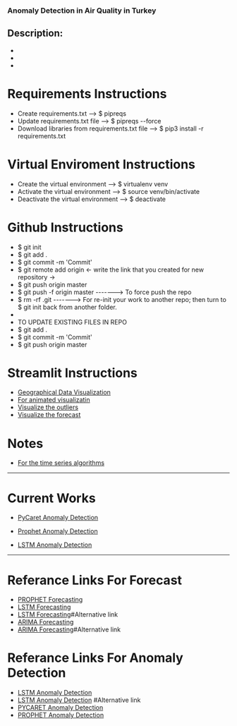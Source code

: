 ### Anomaly Detection in Air Quality in Turkey

## Description: 
- 
- 
- 

# Requirements Instructions
- Create requirements.txt --> $ pipreqs
- Update requirements.txt file --> $ pipreqs --force
- Download libraries from requirements.txt file --> $ pip3 install -r requirements.txt

# Virtual Enviroment Instructions
- Create the virtual environment --> $ virtualenv venv
- Activate the virtual environment --> $ source venv/bin/activate
- Deactivate the virtual environment --> $ deactivate

# Github Instructions 
- $ git init
- $ git add .
- $ git commit -m 'Commit'
- $ git remote add origin <- write the link that you created for new repository ->
- $ git push origin master
- $ git push -f origin master -------> To force push the repo
- $ rm -rf .git -------> For re-init your work to another repo; then turn to $ git init back from another folder.
- 
- TO UPDATE EXISTING FILES IN REPO
- $ git add .
- $ git commit -m 'Commit'
- $ git push origin master

# Streamlit Instructions
- [Geographical Data Visualization](https://www.youtube.com/watch?v=PuJ_JUkahXQ)
- [For animated visualizatin](https://www.youtube.com/watch?v=VZ_tS4F6P2A)
- [Visualize the outliers](https://www.youtube.com/watch?v=1NXryMoU7Ho)
- [Visualize the forecast](https://www.youtube.com/watch?v=gX6nZ7IINu8)

# Notes
- [For the time series algorithms](https://www.youtube.com/watch?v=7MhZ2DDg89Y)

******************************************************************************************************************************************************  

# Current Works
- [PyCaret Anomaly Detection](https://towardsdatascience.com/time-series-anomaly-detection-with-pycaret-706a6e2b2427)

- [Prophet Anomaly Detection](https://www.analyticsvidhya.com/blog/2021/12/anomaly-detection-model-using-facebook-prophet/)

- [LSTM Anomaly Detection](https://towardsdatascience.com/time-series-of-price-anomaly-detection-with-lstm-11a12ba4f6d9)







******************************************************************************************************************************************************  

# Referance Links For Forecast
- [PROPHET Forecasting](https://medium.com/analytics-vidhya/time-series-analysis-a-quick-tour-of-fbprophet-cbbfbffdf9d8)
- [LSTM Forecasting](https://www.youtube.com/watch?v=QIUxPv5PJOY)
- [LSTM Forecasting](https://machinelearningmastery.com/time-series-prediction-lstm-recurrent-neural-networks-python-keras/)#Alternative link 
- [ARIMA Forecasting](https://www.youtube.com/watch?v=JMT1eGJ9c2M) 
- [ARIMA Forecasting](https://www.analyticsvidhya.com/blog/2020/10/how-to-create-an-arima-model-for-time-series-forecasting-in-python/)#Alternative link 

# Referance Links For Anomaly Detection
- [LSTM Anomaly Detection](https://towardsdatascience.com/time-series-of-price-anomaly-detection-with-lstm-11a12ba4f6d9)
- [LSTM Anomaly Detection](https://curiousily.com/posts/anomaly-detection-in-time-series-with-lstms-using-keras-in-python/) #Alternative link 
- [PYCARET Anomaly Detection](https://towardsdatascience.com/time-series-anomaly-detection-with-pycaret-706a6e2b2427)
- [PROPHET Anomaly Detection](https://www.analyticsvidhya.com/blog/2021/12/anomaly-detection-model-using-facebook-prophet/)
